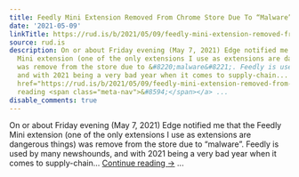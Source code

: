 ```yaml
---
title: Feedly Mini Extension Removed From Chrome Store Due To “Malware”
date: '2021-05-09'
linkTitle: https://rud.is/b/2021/05/09/feedly-mini-extension-removed-from-chrome-store-due-to-malware/
source: rud.is
description: On or about Friday evening (May 7, 2021) Edge notified me that the Feedly
  Mini extension (one of the only extensions I use as extensions are dangerous things)
  was remove from the store due to &#8220;malware&#8221;. Feedly is used by many newshounds,
  and with 2021 being a very bad year when it comes to supply-chain... <a class="more-link"
  href="https://rud.is/b/2021/05/09/feedly-mini-extension-removed-from-chrome-store-due-to-malware/">Continue
  reading <span class="meta-nav">&#8594;</span></a> ...
disable_comments: true
---
```

On or about Friday evening (May 7, 2021) Edge notified me that the Feedly Mini extension (one of the only extensions I use as extensions are dangerous things) was remove from the store due to &#8220;malware&#8221;. Feedly is used by many newshounds, and with 2021 being a very bad year when it comes to supply-chain... <a class="more-link" href="https://rud.is/b/2021/05/09/feedly-mini-extension-removed-from-chrome-store-due-to-malware/">Continue reading <span class="meta-nav">&#8594;</span></a> ...